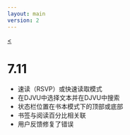 ```yaml
---
layout: main
version: 2
---
```

[<](/wiki/what-is-new/zh)

# 7.11

* 速读（RSVP）或快速读取模式
* 在DJVU中选择文本并在DJVU中搜索
* 状态栏位置在书本模式下的顶部或底部
* 书签与阅读百分比相关联
* 用户反馈修复了错误
    
